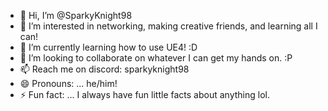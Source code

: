 - 👋 Hi, I’m @SparkyKnight98
- 👀 I’m interested in networking, making creative friends, and learning all I can!
- 🌱 I’m currently learning how to use UE4! :D 
- 💞️ I’m looking to collaborate on whatever I can get my hands on. :P 
- 📫 Reach me on discord: sparkyknight98
- 😄 Pronouns: ... he/him!
- ⚡ Fun fact: ... I always have fun little facts about anything lol. 

<!---
SparkyKnight98/SparkyKnight98 is a ✨ special ✨ repository because its `README.md` (this file) appears on your GitHub profile.
You can click the Preview link to take a look at your changes.
--->
